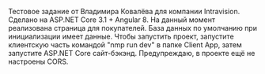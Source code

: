 Тестовое задание от Владимира Ковалёва для компании Intravision. Сделано на ASP.NET Core 3.1 + Angular 8.
На данный момент реализована страница для покупателей. База данных по умолчанию при инициализации имеет данные.
Чтобы запустить проект, запустите клиентскую часть командой "nmp run dev" в папке Client App, затем запустите ASP.NET Core сайт-бэкэнд. Предупреждаю, в проекте ещё не настроены CORS.